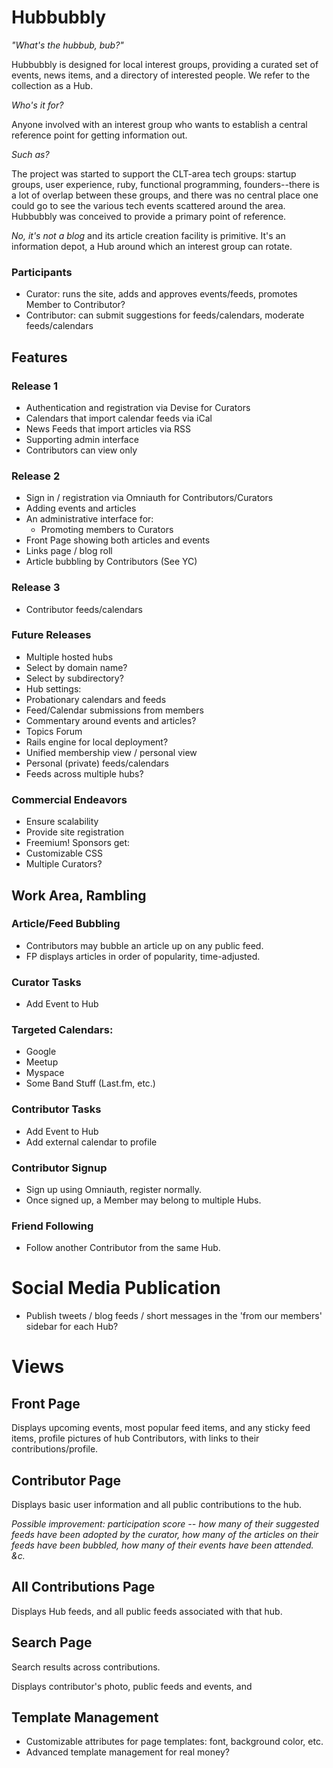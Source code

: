 Hubbubbly
=========

_"What's the hubbub, bub?"_

Hubbubbly is designed for local interest groups, providing a curated set of events, news items, and
a directory of interested people.  We refer to the collection as a Hub.  

_Who's it for?_

Anyone involved with an interest group who wants to establish a central reference point for
getting information out.

_Such as?_

The project was started to support the CLT-area tech groups: startup groups, user experience,
ruby, functional programming, founders--there is a lot of overlap between these groups, and
there was no central place one could go to see the various tech events scattered around the
area.  Hubbubbly was conceived to provide a primary point of reference.

_No, it's not a blog_ and its article creation facility is primitive.  It's an information depot, a
Hub around which an interest group can rotate.


### Participants

* Curator: runs the site, adds and approves events/feeds, promotes Member to Contributor?
* Contributor: can submit suggestions for feeds/calendars, moderate feeds/calendars

Features
--------

### Release 1

* Authentication and registration via Devise for Curators
* Calendars that import calendar feeds via iCal
* News Feeds that import articles via RSS
* Supporting admin interface
* Contributors can view only

### Release 2

* Sign in / registration via Omniauth for Contributors/Curators
* Adding events and articles
* An administrative interface for:
  * Promoting members to Curators
* Front Page showing both articles and events
* Links page / blog roll
* Article bubbling by Contributors (See YC)

### Release 3

* Contributor feeds/calendars

### Future Releases

* Multiple hosted hubs
 * Select by domain name?
 * Select by subdirectory?
* Hub settings:
 * Probationary calendars and feeds
 * Feed/Calendar submissions from members
* Commentary around events and articles?
* Topics Forum 
* Rails engine for local deployment?
* Unified membership view / personal view
* Personal (private) feeds/calendars
* Feeds across multiple hubs?

### Commercial Endeavors

* Ensure scalability
* Provide site registration
* Freemium! Sponsors get:
 * Customizable CSS
 * Multiple Curators?

Work Area, Rambling
-------------------

### Article/Feed Bubbling
* Contributors may bubble an article up on any public feed.
* FP displays articles in order of popularity, time-adjusted.

### Curator Tasks
* Add Event to Hub

### Targeted Calendars:
* Google
* Meetup
* Myspace
* Some Band Stuff (Last.fm, etc.)

### Contributor Tasks
* Add Event to Hub
* Add external calendar to profile

### Contributor Signup
* Sign up using Omniauth, register normally.
* Once signed up, a Member may belong to multiple Hubs.

### Friend Following
* Follow another Contributor from the same Hub.

# Social Media Publication
* Publish tweets / blog feeds / short messages in the 'from our members' sidebar for each Hub?

# Views

## Front Page

Displays upcoming events, most popular feed items, and any sticky feed items, profile pictures 
of hub Contributors, with links to their contributions/profile.

## Contributor Page

Displays basic user information and all public contributions to the hub.

_Possible improvement: participation score -- how many of their suggested feeds have been adopted by the curator, how many of the articles on their feeds have been bubbled, how many of their events have been attended.  &c._

## All Contributions Page

Displays Hub feeds, and all public feeds associated with that hub.

## Search Page

Search results across contributions.

Displays contributor's photo, public feeds and events, and 

## Template Management
* Customizable attributes for page templates: font, background color, etc.
* Advanced template management for real money?
